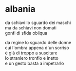 # albania

da schiavi lo sguardo dei maschi  
ma da schiavi non domati  
gonfi di sfida obliqua

da regine lo sguardo delle donne  
cui l'ombra appena d'un sorriso  
è già di troppo a suscitare  
lo straniero tronfio e inetto  
e un gesto basta a impetrarlo
